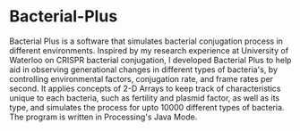 # Bacterial-Plus
Bacterial Plus is a software that simulates bacterial conjugation process in different environments.
Inspired by my research experience at University of Waterloo on CRISPR bacterial conjugation,
I developed Bacterial Plus to help aid in observing generational changes in different types of bacteria's,
by controlling environmental factors, conjugation rate, and frame rates per second. 
It applies concepts of 2-D Arrays to keep track of characteristics unique to each bacteria, such as fertility and plasmid factor,
as well as its type, and simulates the process for upto 10000 different types of bacteria. 
The program is written in Processing's Java Mode.
